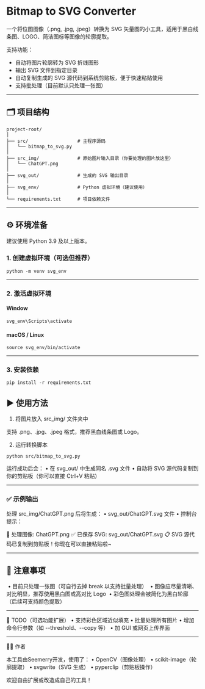 # Bitmap to SVG Converter

一个将位图图像（.png, .jpg, .jpeg）转换为 SVG 矢量图的小工具，适用于黑白线条图、LOGO、简洁图标等图像的轮廓提取。

支持功能：
- 自动将图片轮廓转为 SVG 折线图形
- 输出 SVG 文件到指定目录
- 自动复制生成的 SVG 源代码到系统剪贴板，便于快速粘贴使用
- 支持批处理（目前默认只处理一张图）

---

## 🗂 项目结构

```
project-root/
│
├── src/                  # 主程序源码
│   └── bitmap_to_svg.py
│
├── src_img/              # 原始图片输入目录（你要处理的图片放这里）
│   └── ChatGPT.png
│
├── svg_out/              # 生成的 SVG 输出目录
│
├── svg_env/              # Python 虚拟环境（建议使用）
│
└── requirements.txt      # 项目依赖文件
```



---

## ⚙️ 环境准备

建议使用 Python 3.9 及以上版本。

### 1. 创建虚拟环境（可选但推荐）

```
python -m venv svg_env
```

------------

### 2. 激活虚拟环境

#### Window

```
svg_env\Scripts\activate
```

#### macOS / Linux

```
source svg_env/bin/activate
```

------------

### 3. 安装依赖

```
pip install -r requirements.txt
```

## ▶️ 使用方法

1. 将图片放入 src_img/ 文件夹中

支持 .png、.jpg、.jpeg 格式，推荐黑白线条图或 Logo。

2. 运行转换脚本

```
python src/bitmap_to_svg.py
```

运行成功后会：
	•	在 svg_out/ 中生成同名 .svg 文件
	•	自动将 SVG 源代码复制到你的剪贴板（你可以直接 Ctrl+V 粘贴）

------------

### ✅ 示例输出

处理 src_img/ChatGPT.png 后将生成：
	•	svg_out/ChatGPT.svg 文件
	•	控制台提示：

🔄 处理图像: ChatGPT.png
✅ 已保存 SVG: svg_out/ChatGPT.svg
📋 SVG 源代码已复制到剪贴板！你现在可以直接粘贴啦~

------------

## 🧠 注意事项

​	•	目前只处理一张图（可自行去掉 break 以支持批量处理）
​	•	图像应尽量清晰、对比明显，推荐使用黑白图或高对比 Logo
​	•	彩色图处理会被简化为黑白轮廓（后续可支持颜色提取）

------------

📌 TODO（可选功能扩展）
	•	支持彩色区域近似填充
	•	批量处理所有图片
	•	增加命令行参数（如 --threshold、--copy 等）
	•	加 GUI 或网页上传界面

------------

🧑‍💻 作者

本工具由Seemerry开发，使用了：
	•	OpenCV（图像处理）
	•	scikit-image（轮廓提取）
	•	svgwrite（SVG 生成）
	•	pyperclip（剪贴板操作）

欢迎自由扩展或改造成自己的工具！

